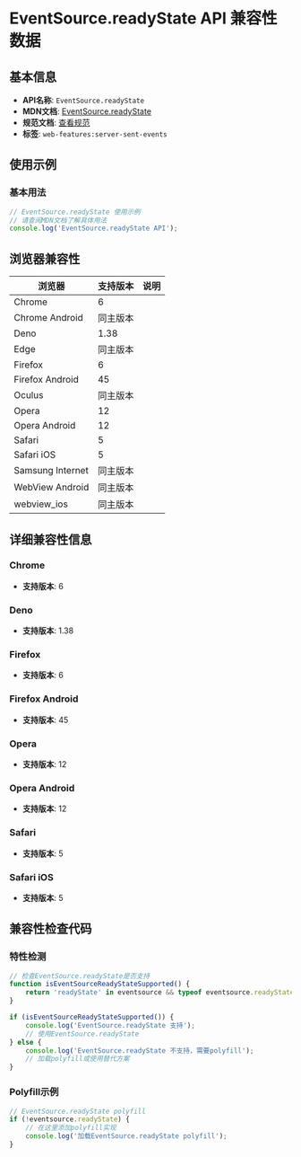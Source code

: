 # EventSource.readyState API 兼容性数据

## 基本信息

- **API名称**: `EventSource.readyState`
- **MDN文档**: [EventSource.readyState](https://developer.mozilla.org/docs/Web/API/EventSource/readyState)
- **规范文档**: [查看规范](https://html.spec.whatwg.org/multipage/server-sent-events.html#dom-eventsource-readystate-dev)
- **标签**: `web-features:server-sent-events`

## 使用示例

### 基本用法

```javascript
// EventSource.readyState 使用示例
// 请查阅MDN文档了解具体用法
console.log('EventSource.readyState API');
```

## 浏览器兼容性

| 浏览器 | 支持版本 | 说明 |
|--------|----------|------|
| Chrome | 6 |  |
| Chrome Android | 同主版本 |  |
| Deno | 1.38 |  |
| Edge | 同主版本 |  |
| Firefox | 6 |  |
| Firefox Android | 45 |  |
| Oculus | 同主版本 |  |
| Opera | 12 |  |
| Opera Android | 12 |  |
| Safari | 5 |  |
| Safari iOS | 5 |  |
| Samsung Internet | 同主版本 |  |
| WebView Android | 同主版本 |  |
| webview_ios | 同主版本 |  |

## 详细兼容性信息

### Chrome

- **支持版本**: 6

### Deno

- **支持版本**: 1.38

### Firefox

- **支持版本**: 6

### Firefox Android

- **支持版本**: 45

### Opera

- **支持版本**: 12

### Opera Android

- **支持版本**: 12

### Safari

- **支持版本**: 5

### Safari iOS

- **支持版本**: 5

## 兼容性检查代码

### 特性检测

```javascript
// 检查EventSource.readyState是否支持
function isEventSourceReadyStateSupported() {
    return 'readyState' in eventsource && typeof eventsource.readyState === 'function';
}

if (isEventSourceReadyStateSupported()) {
    console.log('EventSource.readyState 支持');
    // 使用EventSource.readyState
} else {
    console.log('EventSource.readyState 不支持，需要polyfill');
    // 加载polyfill或使用替代方案
}
```

### Polyfill示例

```javascript
// EventSource.readyState polyfill
if (!eventsource.readyState) {
    // 在这里添加polyfill实现
    console.log('加载EventSource.readyState polyfill');
}
```

